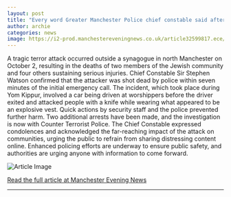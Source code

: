 ```yaml
---
layout: post
title: "Every word Greater Manchester Police chief constable said after synagogue terror attack"
author: archie
categories: news
image: https://i2-prod.manchestereveningnews.co.uk/article32599817.ece/ALTERNATES/s1200/0_JRP_MEN_011025_police_021JPG.jpg
---
```

A tragic terror attack occurred outside a synagogue in north Manchester on October 2, resulting in the deaths of two members of the Jewish community and four others sustaining serious injuries. Chief Constable Sir Stephen Watson confirmed that the attacker was shot dead by police within seven minutes of the initial emergency call. The incident, which took place during Yom Kippur, involved a car being driven at worshippers before the driver exited and attacked people with a knife while wearing what appeared to be an explosive vest. Quick actions by security staff and the police prevented further harm. Two additional arrests have been made, and the investigation is now with Counter Terrorist Police. The Chief Constable expressed condolences and acknowledged the far-reaching impact of the attack on communities, urging the public to refrain from sharing distressing content online. Enhanced policing efforts are underway to ensure public safety, and authorities are urging anyone with information to come forward.

![Article Image](https://i2-prod.manchestereveningnews.co.uk/article32599817.ece/ALTERNATES/s1200/0_JRP_MEN_011025_police_021JPG.jpg)

[Read the full article at Manchester Evening News](https://www.manchestereveningnews.co.uk/news/greater-manchester-news/every-word-greater-manchester-police-32599696)

---
